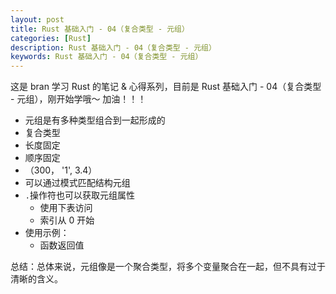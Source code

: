 ```yaml
---
layout: post
title: Rust 基础入门 - 04（复合类型 - 元组）
categories: [Rust]
description: Rust 基础入门 - 04（复合类型 - 元组）
keywords: Rust 基础入门 - 04（复合类型 - 元组）
---
```


这是 bran 学习 Rust 的笔记 & 心得系列，目前是 Rust 基础入门 - 04（复合类型 - 元组），刚开始学哦～ 加油！！！

- 元组是有多种类型组合到一起形成的
- 复合类型
- 长度固定
- 顺序固定
- （300， '1', 3.4）
- 可以通过模式匹配结构元组
- `.`操作符也可以获取元组属性
  - 使用下表访问
  - 索引从 0 开始
- 使用示例：
  - 函数返回值

总结：总体来说，元组像是一个聚合类型，将多个变量聚合在一起，但不具有过于清晰的含义。
